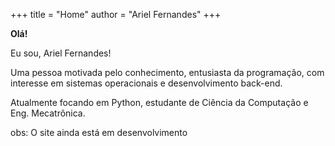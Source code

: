 +++
title = "Home"
author = "Ariel Fernandes"
+++


**Olá!**

Eu sou, Ariel Fernandes!

Uma pessoa motivada pelo conhecimento, entusiasta da programação, com interesse em sistemas operacionais e desenvolvimento back-end. 

Atualmente focando em Python, estudante de Ciência da Computação e Eng. Mecatrônica.

obs: O site ainda está em desenvolvimento
<style>.org-center { margin-left: auto; margin-right: auto; text-align: center; }</style>

<div class="org-center">
  <div></div>

</div>
